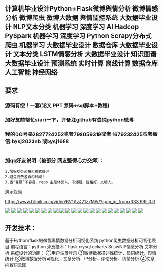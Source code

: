 ## 计算机毕业设计Python+Flask微博舆情分析 微博情感分析 微博爬虫 微博大数据 舆情监控系统 大数据毕业设计 NLP文本分类 机器学习 深度学习 AI Hadoop PySpark 机器学习 深度学习 Python Scrapy分布式爬虫 机器学习 大数据毕业设计 数据仓库 大数据毕业设计 文本分类 LSTM情感分析 大数据毕业设计 知识图谱 大数据毕业设计 预测系统 实时计算 离线计算 数据仓库 人工智能 神经网络

## 要求
### 源码有偿！一套(论文 PPT 源码+sql脚本+教程)

### 
### 加好友前帮忙start一下，并备注github有偿纯python微博
### 我的QQ号是2827724252或者798059319或者 1679232425或者微信:bysj2023nb 或bysj1688

# 

### 加qq好友说明（被部分 网友整得心力交瘁）：
    1.加好友务必按照格式备注
    2.避免浪费各自的时间！
    3.当“客服”不容易，repo 主是体面人，不爆粗，性格好，文明人。

演示视频

https://www.bilibili.com/video/BV1Az421z7MW/?spm_id_from=333.999.0.0

![](1.png)
![](2.png)
![](3.png)
![](4.png)
![](5.png)
![](6.png)
![](7.png)
![](8.png)
![](9.png)
![](10.png)
![](11.png)
![](12.png)
![](13.png)
![](14.png)
![](15.png)
![](16.png)
![](17.png)
![](18.png)
![](19.png)
![](20.png)
![](21.png)
![](22.png)
![](23.png)

## 开发技术：
基于Python/flask的微博舆情数据分析可视化系统
python爬虫数据分析可视化项目
编程语言：python
涉及技术：flask mysql echarts SnowNlP情感分析 文本分析
系统设计的功能：
①用户注册登录
②微博数据描述性统计、热词统计、舆情统计
③微博数据分析可视化，文章分析、IP分析、评论分析、舆情分析
④文章内容词云图

































